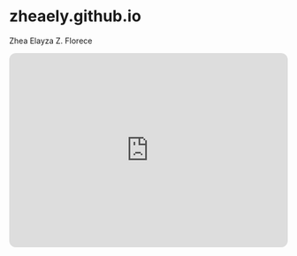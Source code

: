 # zheaely.github.io
Zhea Elayza Z. Florece
<iframe style="border-radius:12px" src="https://open.spotify.com/embed/track/4U9teFThcaHZz386DQM6FY?utm_source=generator" width="100%" height="352" frameBorder="0" allowfullscreen="" allow="autoplay; clipboard-write; encrypted-media; fullscreen; picture-in-picture" loading="lazy"></iframe>

